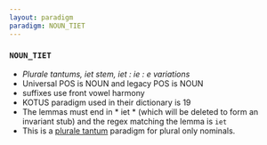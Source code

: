 ```yaml
---
layout: paradigm
paradigm: NOUN_TIET
---
```

### ` NOUN_TIET `

* _Plurale tantums, iet stem, iet : ie : e variations_
* Universal POS is NOUN and legacy POS is NOUN
* suffixes use front vowel harmony
* KOTUS paradigm used in their dictionary is 19
* The lemmas must end in * iet * (which will be deleted to form an invariant stub) and the regex matching the lemma is ` iet `
* This is a [plurale tantum](https://en.wikipedia.org/wiki/Plurale_tantum) paradigm for plural only nominals.
